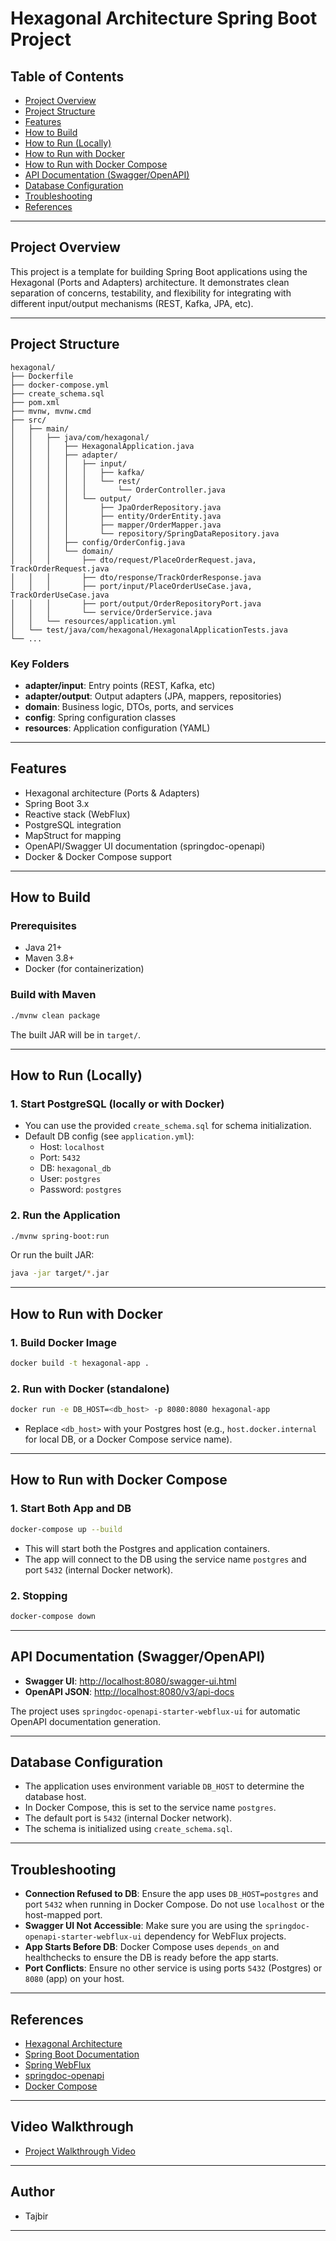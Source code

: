 # Hexagonal Architecture Spring Boot Project

## Table of Contents
- [Project Overview](#project-overview)
- [Project Structure](#project-structure)
- [Features](#features)
- [How to Build](#how-to-build)
- [How to Run (Locally)](#how-to-run-locally)
- [How to Run with Docker](#how-to-run-with-docker)
- [How to Run with Docker Compose](#how-to-run-with-docker-compose)
- [API Documentation (Swagger/OpenAPI)](#api-documentation-swaggeropenapi)
- [Database Configuration](#database-configuration)
- [Troubleshooting](#troubleshooting)
- [References](#references)

---

## Project Overview
This project is a template for building Spring Boot applications using the Hexagonal (Ports and Adapters) architecture. It demonstrates clean separation of concerns, testability, and flexibility for integrating with different input/output mechanisms (REST, Kafka, JPA, etc).

---

## Project Structure

```
hexagonal/
├── Dockerfile
├── docker-compose.yml
├── create_schema.sql
├── pom.xml
├── mvnw, mvnw.cmd
├── src/
│   ├── main/
│   │   ├── java/com/hexagonal/
│   │   │   ├── HexagonalApplication.java
│   │   │   ├── adapter/
│   │   │   │   ├── input/
│   │   │   │   │   ├── kafka/
│   │   │   │   │   └── rest/
│   │   │   │   │       └── OrderController.java
│   │   │   │   └── output/
│   │   │   │       ├── JpaOrderRepository.java
│   │   │   │       ├── entity/OrderEntity.java
│   │   │   │       ├── mapper/OrderMapper.java
│   │   │   │       └── repository/SpringDataRepository.java
│   │   │   ├── config/OrderConfig.java
│   │   │   └── domain/
│   │   │       ├── dto/request/PlaceOrderRequest.java, TrackOrderRequest.java
│   │   │       ├── dto/response/TrackOrderResponse.java
│   │   │       ├── port/input/PlaceOrderUseCase.java, TrackOrderUseCase.java
│   │   │       ├── port/output/OrderRepositoryPort.java
│   │   │       └── service/OrderService.java
│   │   └── resources/application.yml
│   └── test/java/com/hexagonal/HexagonalApplicationTests.java
└── ...
```

### Key Folders
- **adapter/input**: Entry points (REST, Kafka, etc)
- **adapter/output**: Output adapters (JPA, mappers, repositories)
- **domain**: Business logic, DTOs, ports, and services
- **config**: Spring configuration classes
- **resources**: Application configuration (YAML)

---

## Features
- Hexagonal architecture (Ports & Adapters)
- Spring Boot 3.x
- Reactive stack (WebFlux)
- PostgreSQL integration
- MapStruct for mapping
- OpenAPI/Swagger UI documentation (springdoc-openapi)
- Docker & Docker Compose support

---

## How to Build

### Prerequisites
- Java 21+
- Maven 3.8+
- Docker (for containerization)

### Build with Maven
```sh
./mvnw clean package
```
The built JAR will be in `target/`.

---

## How to Run (Locally)

### 1. Start PostgreSQL (locally or with Docker)
- You can use the provided `create_schema.sql` for schema initialization.
- Default DB config (see `application.yml`):
  - Host: `localhost`
  - Port: `5432`
  - DB: `hexagonal_db`
  - User: `postgres`
  - Password: `postgres`

### 2. Run the Application
```sh
./mvnw spring-boot:run
```
Or run the built JAR:
```sh
java -jar target/*.jar
```

---

## How to Run with Docker

### 1. Build Docker Image
```sh
docker build -t hexagonal-app .
```

### 2. Run with Docker (standalone)
```sh
docker run -e DB_HOST=<db_host> -p 8080:8080 hexagonal-app
```
- Replace `<db_host>` with your Postgres host (e.g., `host.docker.internal` for local DB, or a Docker Compose service name).

---

## How to Run with Docker Compose

### 1. Start Both App and DB
```sh
docker-compose up --build
```
- This will start both the Postgres and application containers.
- The app will connect to the DB using the service name `postgres` and port `5432` (internal Docker network).

### 2. Stopping
```sh
docker-compose down
```

---

## API Documentation (Swagger/OpenAPI)

- **Swagger UI**: [http://localhost:8080/swagger-ui.html](http://localhost:8080/swagger-ui.html)
- **OpenAPI JSON**: [http://localhost:8080/v3/api-docs](http://localhost:8080/v3/api-docs)

The project uses `springdoc-openapi-starter-webflux-ui` for automatic OpenAPI documentation generation.

---

## Database Configuration

- The application uses environment variable `DB_HOST` to determine the database host.
- In Docker Compose, this is set to the service name `postgres`.
- The default port is `5432` (internal Docker network).
- The schema is initialized using `create_schema.sql`.

---

## Troubleshooting

- **Connection Refused to DB**: Ensure the app uses `DB_HOST=postgres` and port `5432` when running in Docker Compose. Do not use `localhost` or the host-mapped port.
- **Swagger UI Not Accessible**: Make sure you are using the `springdoc-openapi-starter-webflux-ui` dependency for WebFlux projects.
- **App Starts Before DB**: Docker Compose uses `depends_on` and healthchecks to ensure the DB is ready before the app starts.
- **Port Conflicts**: Ensure no other service is using ports `5432` (Postgres) or `8080` (app) on your host.

---

## References
- [Hexagonal Architecture](https://alistair.cockburn.us/hexagonal-architecture/)
- [Spring Boot Documentation](https://docs.spring.io/spring-boot/docs/current/reference/html/)
- [Spring WebFlux](https://docs.spring.io/spring-framework/docs/current/reference/html/web-reactive.html)
- [springdoc-openapi](https://springdoc.org/)
- [Docker Compose](https://docs.docker.com/compose/)

---

## Video Walkthrough
- [Project Walkthrough Video](https://youtu.be/aMcmKVRk-Sk?si=uucqzY_ukf6jlvMu)

---

## Author
- Tajbir

---

